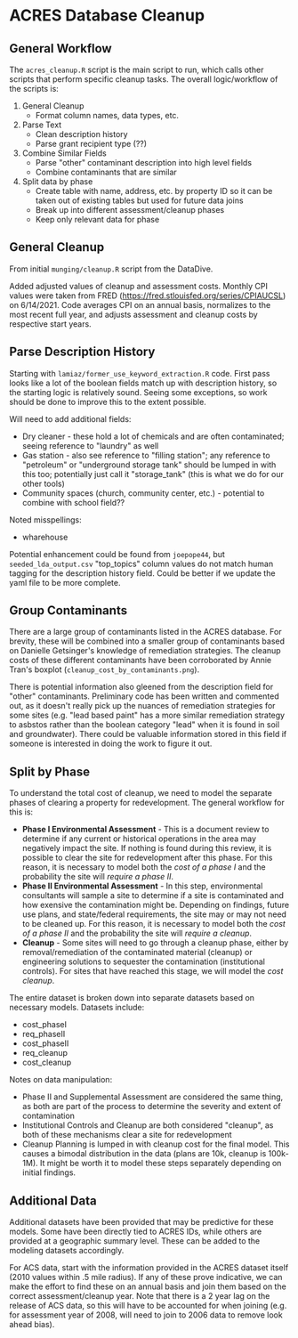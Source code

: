 # ACRES Database Cleanup

## General Workflow

The `acres_cleanup.R` script is the main script to run, which calls other scripts that perform specific cleanup tasks.  The overall logic/workflow of the scripts is:

1. General Cleanup 
	- Format column names, data types, etc.
2. Parse Text
	- Clean description history
	- Parse grant recipient type (??)
3. Combine Similar Fields
	- Parse "other" contaminant description into high level fields
	- Combine contaminants that are similar
4. Split data by phase
	- Create table with name, address, etc. by property ID so it can be taken out of existing tables but used for future data joins
	- Break up into different assessment/cleanup phases
	- Keep only relevant data for phase


## General Cleanup
From initial `munging/cleanup.R` script from the DataDive.

Added adjusted values of cleanup and assessment costs.  Monthly CPI values were taken from FRED (https://fred.stlouisfed.org/series/CPIAUCSL) on 6/14/2021. Code averages CPI on an annual basis, normalizes to the most recent full year, and adjusts assessment and cleanup costs by respective start years.


## Parse Description History
Starting with `lamiaz/former_use_keyword_extraction.R` code.  First pass looks like a lot of the boolean fields match up with description history, so the starting logic is relatively sound.  Seeing some exceptions, so work should be done to improve this to the extent possible.

Will need to add additional fields:
- Dry cleaner - these hold a lot of chemicals and are often contaminated; seeing reference to "laundry" as well
- Gas station - also see reference to "filling station"; any reference to "petroleum" or "underground storage tank" should be lumped in with this too; potentially just call it "storage_tank" (this is what we do for our other tools)
- Community spaces (church, community center, etc.) - potential to combine with school field??

Noted misspellings:
- wharehouse

Potential enhancement could be found from `joepope44`, but `seeded_lda_output.csv` "top_topics" column values do not match human tagging for the description history field. Could be better if we update the yaml file to be more complete.


## Group Contaminants

There are a large group of contaminants listed in the ACRES database. For brevity, these will be combined into a smaller group of contaminants based on Danielle Getsinger's knowledge of remediation strategies. The cleanup costs of these different contaminants have been corroborated by Annie Tran's boxplot (`cleanup_cost_by_contaminants.png`). 

There is potential information also gleened from the description field for "other" contaminants. Preliminary code has been written and commented out, as it doesn't really pick up the nuances of remediation strategies for some sites (e.g. "lead based paint" has a more similar remediation strategy to asbstos rather than the boolean category "lead" when it is found in soil and groundwater). There could be valuable information stored in this field if someone is interested in doing the work to figure it out.


## Split by Phase

To understand the total cost of cleanup, we need to model the separate phases of clearing a property for redevelopment. The general workflow for this is:
- **Phase I Environmental Assessment** - This is a document review to determine if any current or historical operations in the area may negatively impact the site. If nothing is found during this review, it is possible to clear the site for redevelopment after this phase. For this reason, it is necessary to model both the *cost of a phase I* and the probability the site will *require a phase II*.
- **Phase II Environmental Assessment** - In this step, environmental consultants will sample a site to determine if a site is contaminated and how exensive the contamination might be. Depending on findings, future use plans, and state/federal requirements, the site may or may not need to be cleaned up. For this reason, it is necessary to model both the *cost of a phase II* and the probability the site will *require a cleanup*.
- **Cleanup** - Some sites will need to go through a cleanup phase, either by removal/remediation of the contaminated material (cleanup) or engineering solutions to sequester the contamination (institutional controls). For sites that have reached this stage, we will model the *cost cleanup*.

The entire dataset is broken down into separate datasets based on necessary models. Datasets include:
- cost_phaseI
- req_phaseII
- cost_phaseII
- req_cleanup
- cost_cleanup

Notes on data manipulation:
- Phase II and Supplemental Assessment are considered the same thing, as both are part of the process to determine the severity and extent of contamination
- Institutional Controls and Cleanup are both considered "cleanup", as both of these mechanisms clear a site for redevelopment
- Cleanup Planning is lumped in with cleanup cost for the final model. This causes a bimodal distribution in the data (plans are 10k, cleanup is 100k-1M). It might be worth it to model these steps separately depending on initial findings.


## Additional Data

Additional datasets have been provided that may be predictive for these models. Some have been directly tied to ACRES IDs, while others are provided at a geographic summary level. These can be added to the modeling datasets accordingly.

For ACS data, start with the information provided in the ACRES dataset itself (2010 values within .5 mile radius). If any of these prove indicative, we can make the effort to find these on an annual basis and join them based on the correct assessment/cleanup year. Note that there is a 2 year lag on the release of ACS data, so this will have to be accounted for when joining (e.g. for assessment year of 2008, will need to join to 2006 data to remove look ahead bias).